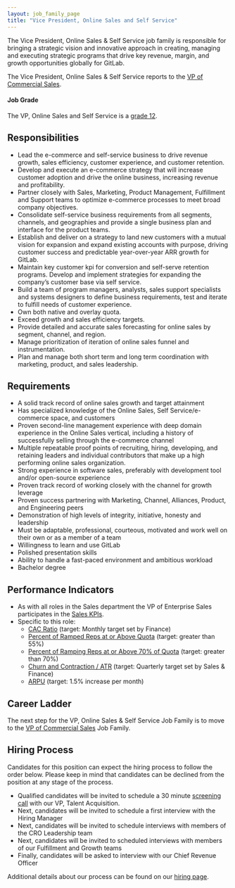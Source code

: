 ```yaml
---
layout: job_family_page
title: "Vice President, Online Sales and Self Service"
---
```


The Vice President, Online Sales & Self Service job family is responsible for bringing a strategic vision and innovative approach in creating, managing and executing strategic programs that drive key revenue, margin, and growth opportunities globally for GitLab. 

The Vice President, Online Sales & Self Service reports to the [VP of Commercial Sales](/job-families/sales/vp-of-commercial-sales/). 

#### Job Grade

The VP, Online Sales and Self Service is a [grade 12](/handbook/total-rewards/compensation/compensation-calculator/#gitlab-job-grades).

## Responsibilities

* Lead the e-commerce and self-service business to drive revenue growth, sales efficiency, customer experience, and customer retention. 
* Develop and execute an e-commerce strategy that will increase customer adoption and drive the online business, increasing revenue and profitability.
* Partner closely with Sales, Marketing, Product Management, Fulfillment and Support teams to optimize e-commerce processes to meet broad company objectives.
* Consolidate self-service business requirements from all segments, channels, and geographies and provide a single business plan and interface for the product teams.
* Establish and deliver on a strategy to land new customers with a mutual vision for expansion and expand existing accounts with purpose, driving customer success and predictable year-over-year ARR growth for GitLab.
* Maintain key customer kpi for conversion and self-serve retention programs. Develop and implement strategies for expanding the company’s customer base via self service.
* Build a team of program managers, analysts, sales support specialists and systems designers to define business requirements, test and iterate to fulfill needs of customer  experience.
* Own both native and overlay quota.
* Exceed growth and sales efficiency targets.
* Provide detailed and accurate sales forecasting for online sales by segment, channel, and region.
* Manage prioritization of iteration of online sales funnel and instrumentation.
* Plan and manage both short term and long term coordination with marketing, product, and sales leadership.

## Requirements

* A solid track record of online sales growth and target attainment  
* Has specialized knowledge of the Online Sales, Self Service/e-commerce space, and customers
* Proven second-line management experience with deep domain experience in the Online Sales vertical, including a history of successfully selling through the e-commerce channel
* Multiple repeatable proof points of recruiting, hiring, developing, and retaining leaders and individual contributors that make up a high performing online sales organization.
* Strong experience in software sales, preferably with development tool and/or open-source experience
* Proven track record of working closely with the channel for growth leverage
* Proven success partnering with Marketing, Channel, Alliances, Product, and Engineering peers
* Demonstration of high levels of integrity, initiative, honesty and leadership
* Must be adaptable, professional, courteous, motivated and work well on their own or as a member of a team
* Willingness to learn and use GitLab
* Polished presentation skills
* Ability to handle a fast-paced environment and ambitious workload
* Bachelor degree

## Performance Indicators 

* As with all roles in the Sales department the VP of Enterprise Sales participates in the [Sales KPIs](/company/kpis/#sales-kpis).
* Specific to this role:
    * [CAC Ratio](/handbook/sales/performance-indicators/#cac-ratio) (target: Monthly target set by Finance) 
    * [Percent of Ramped Reps at or Above Quota](/handbook/sales/performance-indicators/#percent-of-ramped-reps-at-or-above-quota) (target: greater than 55%) 
    * [Percent of Ramping Reps at or Above 70% of Quota](/handbook/sales/performance-indicators/#percent-of-ramping-reps-at-or-above-70-of-quota) (target: greater than 70%) 
    * [Churn and Contraction / ATR](/handbook/sales/performance-indicators/#churn-and-contraction-atr) (target: Quarterly target set by Sales & Finance) 
    * [ARPU](/handbook/sales/performance-indicators/#arpu) (target: 1.5% increase per month) 

## Career Ladder

The next step for the VP, Online Sales & Self Service Job Family is to move to the [VP of Commercial Sales](/job-families/sales/vp-of-commercial-sales/) Job Family.

## Hiring Process

Candidates for this position can expect the hiring process to follow the order below. Please keep in mind that candidates can be declined from the position at any stage of the process.

* Qualified candidates will be invited to schedule a 30 minute [screening call](/handbook/hiring/interviewing/#screening-call) with our VP, Talent Acquisition. 
* Next, candidates will be invited to schedule a first interview with the Hiring Manager 
* Next, candidates will be invited to schedule interviews with members of the CRO Leadership team
* Next, candidates will be invited to scheduled interviews with members of our Fulfillment and Growth teams 
* Finally, candidates will be asked to interview with our Chief Revenue Officer

Additional details about our process can be found on our [hiring page](/handbook/hiring).

